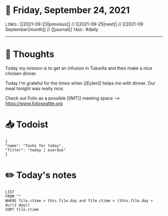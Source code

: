 # 📅 Friday, September 24, 2021
`LINKS:` [[2021-09-23|previous]] // [[2021-09-25|next]] // [[2021-09 September|month]] // [[journal]] 
`TAGS:` #daily

---
# 💭 Thoughts
Today my mission is to get an infusion in Tukwilla and then make a nice chicken dinner. 

Today I'm grateful for the times when [[Eylen]] helps me with dinner. Our meal tonight was really nice. 

Check out Folio as a possible [[IMT]] meeting space --> https://www.folioseattle.org

# 📥 Todoist
```todoist
{
"name": "Tasks for today",
"filter": "today | overdue"
}
```

# ✏️ Today's notes
```dataview
LIST 
FROM ""
WHERE file.ctime > this.file.day and file.ctime < (this.file.day + dur(1 day))
SORT file.ctime
```

